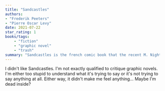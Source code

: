 ```yaml
---
title: "Sandcastles"
authors:
- "Frederik Peeters"
- "Pierre Oscar Levy"
date: 2021-07-22
star_rating: 1
books/tags:
    - "fiction"
    - "graphic novel"
    - "trash"
summary: "Sandcastles is the french comic book that the recent M. Night Shyamalan's movie Old was based on. A bunch of different people arrive for a relaxing day at the beach and find themselves aging extremely rapidly, babies become teens and older folk die. Hijinks ensue. I don't get it."
---
```

I didn't like Sandcastles. I'm not exactly qualified to critique graphic novels. I'm either too stupid to understand what it's trying to say or it's not trying to say anything at all. Either way, it didn't make me feel anything... Maybe I'm dead inside?
